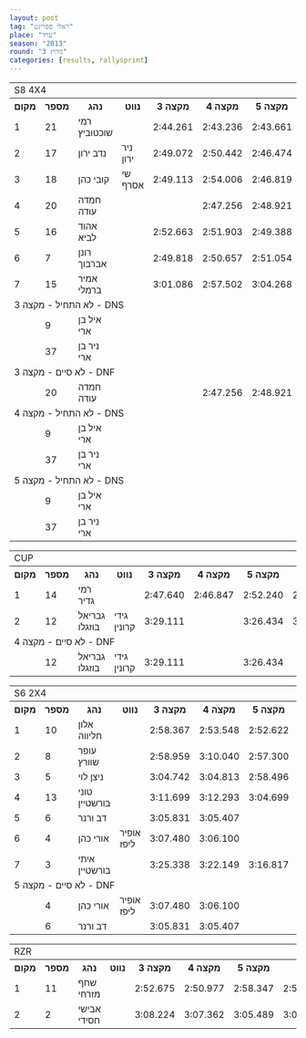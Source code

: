 ```yaml
---
layout: post
tag: "ראלי ספרינט"
place: "ערד"
season: "2013"
round: "מרוץ 3"
categories: [results, rallysprint]
---
```

<table class="line_color">
<tr>
    <td colspan="99" class="title_font">S8 4X4</td>
</tr>
<tr class="rnkh_bkcolor">
    <th class="rnkh_font">מקום</th>
    <th class="rnkh_font">מספר</th>
    <th class="rnkh_font">נהג</th>
    <th class="rnkh_font">נווט</th>
    <th class="rnkh_font">מקצה 3</th>
    <th class="rnkh_font">מקצה 4</th>
    <th class="rnkh_font">מקצה 5</th>
    <th class="rnkh_font">זמן</th>
    <th class="rnkh_font">פער</th>
</tr>
<tr class="rnk_bkcolor">
    <td class="rnk_font">1</td>
    <td class="rnk_font">21</td>
    <td class="rnk_font">רמי שוכטוביץ</td>
    <td class="rnk_font"></td>
    <td class="rnk_font">2:44.261</td>
    <td class="rnk_font">2:43.236</td>
    <td class="rnk_font">2:43.661</td>
    <td class="rnk_font">2:43.236</td>
    <td class="rnk_font"></td>
</tr>
<tr class="rnk_bkcolor">
    <td class="rnk_font">2</td>
    <td class="rnk_font">17</td>
    <td class="rnk_font">נדב ירון</td>
    <td class="rnk_font">ניר ירון</td>
    <td class="rnk_font">2:49.072</td>
    <td class="rnk_font">2:50.442</td>
    <td class="rnk_font">2:46.474</td>
    <td class="rnk_font">2:46.474</td>
    <td class="rnk_font">3.238</td>
</tr>
<tr class="rnk_bkcolor">
    <td class="rnk_font">3</td>
    <td class="rnk_font">18</td>
    <td class="rnk_font">קובי כהן</td>
    <td class="rnk_font">שי אסרף</td>
    <td class="rnk_font">2:49.113</td>
    <td class="rnk_font">2:54.006</td>
    <td class="rnk_font">2:46.819</td>
    <td class="rnk_font">2:46.819</td>
    <td class="rnk_font">3.583</td>
</tr>
<tr class="rnk_bkcolor">
    <td class="rnk_font">4</td>
    <td class="rnk_font">20</td>
    <td class="rnk_font">חמדה עודה</td>
    <td class="rnk_font"></td>
    <td class="rnk_font"></td>
    <td class="rnk_font">2:47.256</td>
    <td class="rnk_font">2:48.921</td>
    <td class="rnk_font">2:47.256</td>
    <td class="rnk_font">4.020</td>
</tr>
<tr class="rnk_bkcolor">
    <td class="rnk_font">5</td>
    <td class="rnk_font">16</td>
    <td class="rnk_font">אהוד לביא</td>
    <td class="rnk_font"></td>
    <td class="rnk_font">2:52.663</td>
    <td class="rnk_font">2:51.903</td>
    <td class="rnk_font">2:49.388</td>
    <td class="rnk_font">2:49.388</td>
    <td class="rnk_font">6.152</td>
</tr>
<tr class="rnk_bkcolor">
    <td class="rnk_font">6</td>
    <td class="rnk_font">7</td>
    <td class="rnk_font">רונן אברבוך</td>
    <td class="rnk_font"></td>
    <td class="rnk_font">2:49.818</td>
    <td class="rnk_font">2:50.657</td>
    <td class="rnk_font">2:51.054</td>
    <td class="rnk_font">2:49.818</td>
    <td class="rnk_font">6.582</td>
</tr>
<tr class="rnk_bkcolor">
    <td class="rnk_font">7</td>
    <td class="rnk_font">15</td>
    <td class="rnk_font">אמיר ברמלי</td>
    <td class="rnk_font"></td>
    <td class="rnk_font">3:01.086</td>
    <td class="rnk_font">2:57.502</td>
    <td class="rnk_font">3:04.268</td>
    <td class="rnk_font">2:57.502</td>
    <td class="rnk_font">14.266</td>
</tr>
<tr>
    <td colspan="99" class="subtitle_font">לא התחיל - מקצה 3 - DNS</td>
</tr>
<tr class="rnk_bkcolor">
    <td class="rnk_font"></td>
    <td class="rnk_font">9</td>
    <td class="rnk_font">איל בן ארי</td>
    <td class="rnk_font"></td>
    <td class="rnk_font"></td>
    <td class="rnk_font"></td>
    <td class="rnk_font"></td>
    <td class="rnk_font"></td>
    <td class="rnk_font"></td>
</tr>
<tr class="rnk_bkcolor">
    <td class="rnk_font"></td>
    <td class="rnk_font">37</td>
    <td class="rnk_font">ניר בן ארי</td>
    <td class="rnk_font"></td>
    <td class="rnk_font"></td>
    <td class="rnk_font"></td>
    <td class="rnk_font"></td>
    <td class="rnk_font"></td>
    <td class="rnk_font"></td>
</tr>
<tr>
    <td colspan="99" class="subtitle_font">לא סיים - מקצה 3 - DNF</td>
</tr>
<tr class="rnk_bkcolor">
    <td class="rnk_font"></td>
    <td class="rnk_font">20</td>
    <td class="rnk_font">חמדה עודה</td>
    <td class="rnk_font"></td>
    <td class="rnk_font"></td>
    <td class="rnk_font">2:47.256</td>
    <td class="rnk_font">2:48.921</td>
    <td class="rnk_font"></td>
    <td class="rnk_font"></td>
</tr>
<tr>
    <td colspan="99" class="subtitle_font">לא התחיל - מקצה 4 - DNS</td>
</tr>
<tr class="rnk_bkcolor">
    <td class="rnk_font"></td>
    <td class="rnk_font">9</td>
    <td class="rnk_font">איל בן ארי</td>
    <td class="rnk_font"></td>
    <td class="rnk_font"></td>
    <td class="rnk_font"></td>
    <td class="rnk_font"></td>
    <td class="rnk_font"></td>
    <td class="rnk_font"></td>
</tr>
<tr class="rnk_bkcolor">
    <td class="rnk_font"></td>
    <td class="rnk_font">37</td>
    <td class="rnk_font">ניר בן ארי</td>
    <td class="rnk_font"></td>
    <td class="rnk_font"></td>
    <td class="rnk_font"></td>
    <td class="rnk_font"></td>
    <td class="rnk_font"></td>
    <td class="rnk_font"></td>
</tr>
<tr>
    <td colspan="99" class="subtitle_font">לא התחיל - מקצה 5 - DNS</td>
</tr>
<tr class="rnk_bkcolor">
    <td class="rnk_font"></td>
    <td class="rnk_font">9</td>
    <td class="rnk_font">איל בן ארי</td>
    <td class="rnk_font"></td>
    <td class="rnk_font"></td>
    <td class="rnk_font"></td>
    <td class="rnk_font"></td>
    <td class="rnk_font"></td>
    <td class="rnk_font"></td>
</tr>
<tr class="rnk_bkcolor">
    <td class="rnk_font"></td>
    <td class="rnk_font">37</td>
    <td class="rnk_font">ניר בן ארי</td>
    <td class="rnk_font"></td>
    <td class="rnk_font"></td>
    <td class="rnk_font"></td>
    <td class="rnk_font"></td>
    <td class="rnk_font"></td>
    <td class="rnk_font"></td>
</tr>
</table>
<table class="line_color">
<tr>
    <td colspan="99" class="title_font">CUP</td>
</tr>
<tr class="rnkh_bkcolor">
    <th class="rnkh_font">מקום</th>
    <th class="rnkh_font">מספר</th>
    <th class="rnkh_font">נהג</th>
    <th class="rnkh_font">נווט</th>
    <th class="rnkh_font">מקצה 3</th>
    <th class="rnkh_font">מקצה 4</th>
    <th class="rnkh_font">מקצה 5</th>
    <th class="rnkh_font">זמן</th>
    <th class="rnkh_font">פער</th>
</tr>
<tr class="rnk_bkcolor">
    <td class="rnk_font">1</td>
    <td class="rnk_font">14</td>
    <td class="rnk_font">רמי גדיר</td>
    <td class="rnk_font"></td>
    <td class="rnk_font">2:47.640</td>
    <td class="rnk_font">2:46.847</td>
    <td class="rnk_font">2:52.240</td>
    <td class="rnk_font">2:46.847</td>
    <td class="rnk_font"></td>
</tr>
<tr class="rnk_bkcolor">
    <td class="rnk_font">2</td>
    <td class="rnk_font">12</td>
    <td class="rnk_font">גבריאל בוזגלו</td>
    <td class="rnk_font">גידי קרונין</td>
    <td class="rnk_font">3:29.111</td>
    <td class="rnk_font"></td>
    <td class="rnk_font">3:26.434</td>
    <td class="rnk_font">3:26.434</td>
    <td class="rnk_font">39.587</td>
</tr>
<tr>
    <td colspan="99" class="subtitle_font">לא סיים - מקצה 4 - DNF</td>
</tr>
<tr class="rnk_bkcolor">
    <td class="rnk_font"></td>
    <td class="rnk_font">12</td>
    <td class="rnk_font">גבריאל בוזגלו</td>
    <td class="rnk_font">גידי קרונין</td>
    <td class="rnk_font">3:29.111</td>
    <td class="rnk_font"></td>
    <td class="rnk_font">3:26.434</td>
    <td class="rnk_font"></td>
    <td class="rnk_font"></td>
</tr>
</table>
<table class="line_color">
<tr>
    <td colspan="99" class="title_font">S6 2X4</td>
</tr>
<tr class="rnkh_bkcolor">
    <th class="rnkh_font">מקום</th>
    <th class="rnkh_font">מספר</th>
    <th class="rnkh_font">נהג</th>
    <th class="rnkh_font">נווט</th>
    <th class="rnkh_font">מקצה 3</th>
    <th class="rnkh_font">מקצה 4</th>
    <th class="rnkh_font">מקצה 5</th>
    <th class="rnkh_font">זמן</th>
    <th class="rnkh_font">פער</th>
</tr>
<tr class="rnk_bkcolor">
    <td class="rnk_font">1</td>
    <td class="rnk_font">10</td>
    <td class="rnk_font">אלון חליווה</td>
    <td class="rnk_font"></td>
    <td class="rnk_font">2:58.367</td>
    <td class="rnk_font">2:53.548</td>
    <td class="rnk_font">2:52.622</td>
    <td class="rnk_font">2:52.622</td>
    <td class="rnk_font"></td>
</tr>
<tr class="rnk_bkcolor">
    <td class="rnk_font">2</td>
    <td class="rnk_font">8</td>
    <td class="rnk_font">עופר שוורץ</td>
    <td class="rnk_font"></td>
    <td class="rnk_font">2:58.959</td>
    <td class="rnk_font">3:10.040</td>
    <td class="rnk_font">2:57.300</td>
    <td class="rnk_font">2:57.300</td>
    <td class="rnk_font">4.678</td>
</tr>
<tr class="rnk_bkcolor">
    <td class="rnk_font">3</td>
    <td class="rnk_font">5</td>
    <td class="rnk_font">ניצן לוי</td>
    <td class="rnk_font"></td>
    <td class="rnk_font">3:04.742</td>
    <td class="rnk_font">3:04.813</td>
    <td class="rnk_font">2:58.496</td>
    <td class="rnk_font">2:58.496</td>
    <td class="rnk_font">5.874</td>
</tr>
<tr class="rnk_bkcolor">
    <td class="rnk_font">4</td>
    <td class="rnk_font">13</td>
    <td class="rnk_font">טוני בורשטיין</td>
    <td class="rnk_font"></td>
    <td class="rnk_font">3:11.699</td>
    <td class="rnk_font">3:12.293</td>
    <td class="rnk_font">3:04.699</td>
    <td class="rnk_font">3:04.699</td>
    <td class="rnk_font">12.077</td>
</tr>
<tr class="rnk_bkcolor">
    <td class="rnk_font">5</td>
    <td class="rnk_font">6</td>
    <td class="rnk_font">דב ורנר</td>
    <td class="rnk_font"></td>
    <td class="rnk_font">3:05.831</td>
    <td class="rnk_font">3:05.407</td>
    <td class="rnk_font"></td>
    <td class="rnk_font">3:05.407</td>
    <td class="rnk_font">12.785</td>
</tr>
<tr class="rnk_bkcolor">
    <td class="rnk_font">6</td>
    <td class="rnk_font">4</td>
    <td class="rnk_font">אורי כהן</td>
    <td class="rnk_font">אופיר ליפז</td>
    <td class="rnk_font">3:07.480</td>
    <td class="rnk_font">3:06.100</td>
    <td class="rnk_font"></td>
    <td class="rnk_font">3:06.100</td>
    <td class="rnk_font">13.478</td>
</tr>
<tr class="rnk_bkcolor">
    <td class="rnk_font">7</td>
    <td class="rnk_font">3</td>
    <td class="rnk_font">איתי בורשטיין</td>
    <td class="rnk_font"></td>
    <td class="rnk_font">3:25.338</td>
    <td class="rnk_font">3:22.149</td>
    <td class="rnk_font">3:16.817</td>
    <td class="rnk_font">3:16.817</td>
    <td class="rnk_font">24.195</td>
</tr>
<tr>
    <td colspan="99" class="subtitle_font">לא סיים - מקצה 5 - DNF</td>
</tr>
<tr class="rnk_bkcolor">
    <td class="rnk_font"></td>
    <td class="rnk_font">4</td>
    <td class="rnk_font">אורי כהן</td>
    <td class="rnk_font">אופיר ליפז</td>
    <td class="rnk_font">3:07.480</td>
    <td class="rnk_font">3:06.100</td>
    <td class="rnk_font"></td>
    <td class="rnk_font"></td>
    <td class="rnk_font"></td>
</tr>
<tr class="rnk_bkcolor">
    <td class="rnk_font"></td>
    <td class="rnk_font">6</td>
    <td class="rnk_font">דב ורנר</td>
    <td class="rnk_font"></td>
    <td class="rnk_font">3:05.831</td>
    <td class="rnk_font">3:05.407</td>
    <td class="rnk_font"></td>
    <td class="rnk_font"></td>
    <td class="rnk_font"></td>
</tr>
</table>
<table class="line_color">
<tr>
    <td colspan="99" class="title_font">RZR</td>
</tr>
<tr class="rnkh_bkcolor">
    <th class="rnkh_font">מקום</th>
    <th class="rnkh_font">מספר</th>
    <th class="rnkh_font">נהג</th>
    <th class="rnkh_font">נווט</th>
    <th class="rnkh_font">מקצה 3</th>
    <th class="rnkh_font">מקצה 4</th>
    <th class="rnkh_font">מקצה 5</th>
    <th class="rnkh_font">זמן</th>
    <th class="rnkh_font">פער</th>
</tr>
<tr class="rnk_bkcolor">
    <td class="rnk_font">1</td>
    <td class="rnk_font">11</td>
    <td class="rnk_font">שחף מזרחי</td>
    <td class="rnk_font"></td>
    <td class="rnk_font">2:52.675</td>
    <td class="rnk_font">2:50.977</td>
    <td class="rnk_font">2:58.347</td>
    <td class="rnk_font">2:50.977</td>
    <td class="rnk_font"></td>
</tr>
<tr class="rnk_bkcolor">
    <td class="rnk_font">2</td>
    <td class="rnk_font">2</td>
    <td class="rnk_font">אבישי חסידי</td>
    <td class="rnk_font"></td>
    <td class="rnk_font">3:08.224</td>
    <td class="rnk_font">3:07.362</td>
    <td class="rnk_font">3:05.489</td>
    <td class="rnk_font">3:05.489</td>
    <td class="rnk_font">14.512</td>
</tr>
</table>

